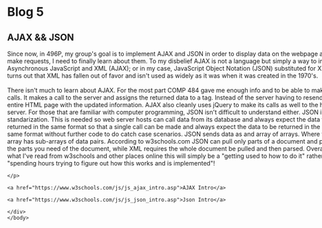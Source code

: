<html>
	<head>
		<style>
			div{
			width: 800;
			word-wrap: break-word;
			}
		</style>
	</head>
	<body>	
		<h1>Blog 5</h1>
		<h2>AJAX && JSON</h2>
	<div>
	<p>
		Since now, in 496P, my group's goal is to implement AJAX and JSON in
		order to display data on the webpage as users make requests, I need to
		finally learn about them. To my disbelief AJAX is not a language but
		simply a way to implement Asynchronous JavaScript and XML (AJAX); or
		in my case, JavaScript Object Notation (JSON) substituted for XML. 
		It turns out that XML has fallen out of favor and isn't used as widely 
		as it was when it was created in the 1970's.
	<br>
	<br>
		There isn't much to learn about AJAX. For the most part COMP 484
		gave me enough info and to be able to make AJAX calls. It makes a call
		to the server and assigns the returned data to a tag. Instead of 
		the server having to resend the entire HTML page with the updated
		information. AJAX also cleanly
		uses jQuery to make its calls as well to the host server. For those 
		that are familiar with computer programming, JSON isn't difficult to 
		understand either. JSON is simply a standarization. This is needed
		so web server hosts can call data from its database and always expect
		the data to be returned in the same format so that a single call can
		be made and always expect the data to be returned in the exact same
		format without further code to do catch case scenarios. JSON sends data
		as and array of arrays. Where the overall array has sub-arrays of  data
		pairs. According to w3schools.com JSON can pull only parts of a document and parse
		only the parts you need of the document, while XML requires the whole 
		document be pulled and then parsed. Overall, from what I've read
		from w3schools and other places online this will simply be a "getting
		used to how to do it" rather than "spending hours trying to figure
		out how this works and is implemented"!
		
	</p>
	
	<a href="https://www.w3schools.com/js/js_ajax_intro.asp">AJAX Intro</a>
	
	<a href="https://www.w3schools.com/js/js_json_intro.asp">Json Intro</a>
	
	</div>
	</body>
</html>

